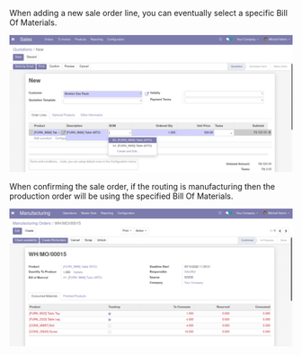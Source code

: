 When adding a new sale order line, you can eventually select a specific
Bill Of Materials.

![](../static/description/sale_order_1.png)

When confirming the sale order, if the routing is manufacturing then the
production order will be using the specified Bill Of Materials.

![](../static/description/manufacturing_order_1.png)
